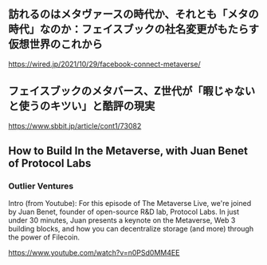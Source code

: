 ## 訪れるのはメタヴァースの時代か、それとも「メタの時代」なのか：フェイスブックの社名変更がもたらす仮想世界のこれから
https://wired.jp/2021/10/29/facebook-connect-metaverse/


## フェイスブックのメタバース、Z世代が「暇じゃないと使うのキツい」と酷評の現実
https://www.sbbit.jp/article/cont1/73082

## How to Build In the Metaverse, with Juan Benet of Protocol Labs
### Outlier Ventures
Intro (from Youtube):  For this episode of The Metaverse Live, we're joined by Juan Benet, founder of open-source R&D lab, Protocol Labs. In just under 30 minutes, Juan presents a keynote on the Metaverse, Web 3 building blocks, and how you can decentralize storage (and more) through the power of Filecoin. 

https://www.youtube.com/watch?v=n0PSd0MM4EE
